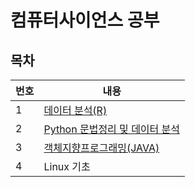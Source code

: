 # 컴퓨터사이언스 공부

## 목차
|번호|내용|
|------|---|
|1|[데이터 분석(R)](https://github.com/BEAWETOME/ComputerScienceStudy/tree/main/DataAnalysis_R)|
|2|[Python 문법정리 및 데이터 분석](https://github.com/BEAWETOME/ComputerScienceStudy/tree/main/PythonBasic)|
|3|[객체지향프로그래밍(JAVA)](https://github.com/BEAWETOME/ComputerScienceStudy/tree/main/JAVA)|
|4|Linux 기초| 
